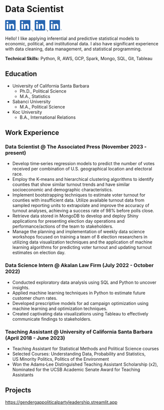 # Data Scientist
[<img width="40px" src="assets/LI-In-Bug.png">](https://www.linkedin.com/in/selinkarabulut/), [<img width="40px" src="assets/LI-In-Bug.png">](https://github.com/selinekarabulut), [<img width="40px" src="assets/LI-In-Bug.png">](https://gendergappoliticalpartyleadership.streamlit.app), [<img width="40px" src="assets/LI-In-Bug.png">](https://public.tableau.com/app/profile/selin8335/vizzes)

Hello! I like applying inferential and predictive statistical models to economic, political, and institutional data. I also have significant experience with data cleaning, data management, and statistical programming. 

**Technical Skills:** Python, R, AWS, GCP, Spark, Mongo, SQL, Git, Tableau

## Education
- University of California Santa Barbara
  - Ph.D., Political Science
  - M.A., Statistics
- Sabanci University
  - M.A., Political Science
- Koc University
  - B.A., International Relations

## Work Experience

### Data Scientist @ The Associated Press (November 2023 - present)
- Develop time‑series regression models to predict the number of votes received per combination of U.S. geographical location and electoral
race.
- Employ the K‑means and hierarchical clustering algorithms to identify counties that show similar turnout trends and have similar socioeconomic
and demographic characteristics.
- Implement bootstrapping techniques to estimate voter turnout for counties with insufficient data. Utilize available turnout data from sampled reporting units to extrapolate and improve the accuracy of turnout analyses, achieving a success rate of 98% before polls close.
- Retrieve data stored in MongoDB to develop and deploy Shiny applications for presenting election day operations and performance/actions of the team to stakeholders.
- Manage the planning and implementation of weekly data science workshops focused on training a team of 8 election researchers in utilizing data visualization
techniques and the application of machine learning algorithms for predicting voter turnout and updating turnout estimates on election
day.

### Data Science Intern @ Akalan Law Firm (July 2022 - October 2022)
- Conducted exploratory data analysis using SQL and Python to uncover insights.
- Applied machine learning techniques in Python to estimate future customer churn rates.
- Developed prescriptive models for ad campaign optimization using machine learning and optimization techniques.
- Created captivating data visualizations using Tableau to effectively communicate findings to stakeholders.

### Teaching Assistant @ University of California Santa Barbara (April 2018 - June 2023)
- Teaching Assistant for Statistical Methods and Political Science courses
-  Selected Courses: Understanding Data, Probability and Statistics,\
  US Minority Politics, Politics of the Environment
-  Won the Adams‑Lee Distinguished Teaching Assistant Scholarship (x2),\
  Nominated for the UCSB Academic Senate Award for Teaching Assistants

## Projects 
<https://gendergappoliticalpartyleadership.streamlit.app>


